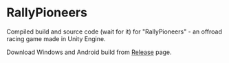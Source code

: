 # RallyPioneers
Compiled build and source code (wait for it) for "RallyPioneers" - an offroad racing game made in Unity Engine.

Download Windows and Android build from [Release](https://github.com/raosaurav/RallyPioneers/releases/tag/preview) page.
